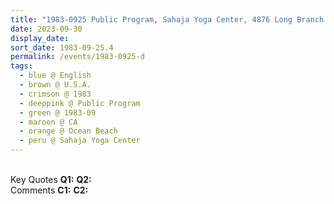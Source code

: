 ```yaml
---
title: "1983-0925 Public Program, Sahaja Yoga Center, 4876 Long Branch Avenue, Ocean Beach (11 kms NW of San Diego), CA, U.S.A."
date: 2023-09-30
display_date: 
sort_date: 1983-09-25.4
permalink: /events/1983-0925-d
tags:
  - blue @ English
  - brown @ U.S.A.
  - crimson @ 1983
  - deeppink @ Public Program
  - green @ 1983-09
  - maroon @ CA
  - orange @ Ocean Beach
  - peru @ Sahaja Yoga Center 
---
```


<br>

<wave-list>
  <list-title color="DarkSeaGreen" width="55">Key Quotes</list-title>
  <list-item color="BlanchedAlmond" width="280"><b>Q1:</b> <i></i></list-item>
  <list-item color="Lavender" width="280"><b>Q2:</b> <i></i></list-item>
</wave-list>

<br>

<wave-list>
  <list-title color="DarkSeaGreen" width="55">Comments</list-title>
  <list-item color="BlanchedAlmond" width="280"><b>C1:</b> <i></i></list-item>
  <list-item color="Lavender" width="280"><b>C2:</b> <i></i></list-item>
</wave-list>